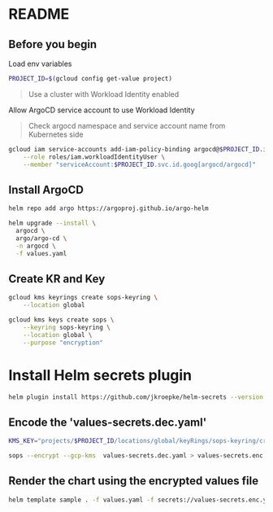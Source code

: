# README

## Before you begin
Load env variables
```bash
PROJECT_ID=$(gcloud config get-value project)
```

> Use a cluster with Workload Identity enabled

Allow ArgoCD service account to use Workload Identity

> Check argocd namespace and service account name from Kubernetes side
```bash
gcloud iam service-accounts add-iam-policy-binding argocd@$PROJECT_ID.iam.gserviceaccount.com \
    --role roles/iam.workloadIdentityUser \
    --member "serviceAccount:$PROJECT_ID.svc.id.goog[argocd/argocd]"
```
## Install ArgoCD
```bash
helm repo add argo https://argoproj.github.io/argo-helm
```

```bash
helm upgrade --install \
  argocd \
  argo/argo-cd \
  -n argocd \
  -f values.yaml
```

## Create KR and Key
```bash
gcloud kms keyrings create sops-keyring \
    --location global
```

```bash
gcloud kms keys create sops \
    --keyring sops-keyring \
    --location global \
    --purpose "encryption"
```

# Install Helm secrets plugin
```bash
helm plugin install https://github.com/jkroepke/helm-secrets --version v4.2.2
```

## Encode the 'values-secrets.dec.yaml'
```bash
KMS_KEY="projects/$PROJECT_ID/locations/global/keyRings/sops-keyring/cryptoKeys/sops"
```

```bash
sops --encrypt --gcp-kms  values-secrets.dec.yaml > values-secrets.enc.yaml
```

## Render the chart using the encrypted values file
```bash
helm template sample . -f values.yaml -f secrets://values-secrets.enc.yaml  | grep config -b5
```
